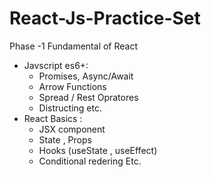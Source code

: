 # React-Js-Practice-Set
Phase -1 Fundamental of React
* Javscript es6+:
  - Promises, Async/Await
  - Arrow Functions
  - Spread / Rest Opratores
  - Distructing etc.
* React Basics :
  - JSX component
  - State , Props
  - Hooks (useState , useEffect)
  - Conditional redering Etc.
   
